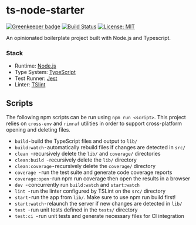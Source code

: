 # ts-node-starter

[![Greenkeeper badge](https://badges.greenkeeper.io/theodesp/ts-node-starter.svg)](https://greenkeeper.io/)
[![Build Status](https://travis-ci.org/theodesp/ts-node-starter.svg?branch=master)](https://travis-ci.org/theodesp/ts-node-starter)
[![License: MIT](https://img.shields.io/badge/license-MIT-blue.svg)](LICENSE)

An opinionated boilerplate project built with Node.js and Typescript.

### Stack

- Runtime: [Node.js](https://nodejs.org/en/)
- Type System: [TypeScript](https://www.typescriptlang.org/)
- Test Runner: [Jest](https://jestjs.io/)
- Linter: [TSlint](https://palantir.github.io/tslint/)

## Scripts

The following npm scripts can be run using `npm run <script>`. This project relies on `cross-env` and `rimraf` utilities in order to support cross-platform opening and deleting files.

- `build` - build the TypeScript files and output to `lib/`
- `build:watch` - automatically rebuild files if changes are detected in `src/`
- `clean `- recursively delete the `lib/` and `coverage/` directories
- `clean:build `- recursively delete the `lib/` directory
- `clean:coverage` - recursively delete the `coverage/` directory
- `coverage `- run the test suite and generate code coverage reports
- `coverage:open` - run npm run coverage then open the results in a browser
- `dev `- concurrently run `build:watch` and `start:watch` 
- `lint `- run the linter configured by TSLint on the `src/` directory
- `start` - run the app from `lib/`. Make sure to use npm run build first!
- `start:watch` - relaunch the server if new changes are detected in `lib/` 
- `test `- run unit tests defined in the `tests/` directory
- `test:ci `- run unit tests and generate necessary files for CI integration
